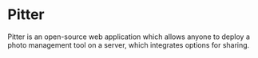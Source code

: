 # Pitter
Pitter is an open-source web application which allows anyone to deploy a photo management tool on a server, which integrates options for sharing. 

